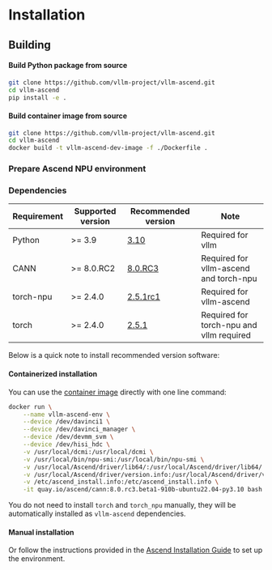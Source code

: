 # Installation


## Building

#### Build Python package from source

```bash
git clone https://github.com/vllm-project/vllm-ascend.git
cd vllm-ascend
pip install -e .
```

#### Build container image from source
```bash
git clone https://github.com/vllm-project/vllm-ascend.git
cd vllm-ascend
docker build -t vllm-ascend-dev-image -f ./Dockerfile .
```

### Prepare Ascend NPU environment

### Dependencies
| Requirement  | Supported version | Recommended version | Note |
| ------------ | ------- | ----------- | ----------- | 
| Python | >= 3.9 | [3.10](https://www.python.org/downloads/) | Required for vllm |
| CANN         | >= 8.0.RC2 | [8.0.RC3](https://www.hiascend.com/developer/download/community/result?module=cann&cann=8.0.0.beta1) | Required for vllm-ascend and torch-npu |
| torch-npu    | >= 2.4.0   | [2.5.1rc1](https://gitee.com/ascend/pytorch/releases/tag/v6.0.0.alpha001-pytorch2.5.1)    | Required for vllm-ascend |
| torch        | >= 2.4.0   | [2.5.1](https://github.com/pytorch/pytorch/releases/tag/v2.5.1)      | Required for torch-npu and vllm required |


Below is a quick note to install recommended version software:

#### Containerized installation

You can use the [container image](https://hub.docker.com/r/ascendai/cann) directly with one line command:

```bash
docker run \
    --name vllm-ascend-env \
    --device /dev/davinci1 \
    --device /dev/davinci_manager \
    --device /dev/devmm_svm \
    --device /dev/hisi_hdc \
    -v /usr/local/dcmi:/usr/local/dcmi \
    -v /usr/local/bin/npu-smi:/usr/local/bin/npu-smi \
    -v /usr/local/Ascend/driver/lib64/:/usr/local/Ascend/driver/lib64/ \
    -v /usr/local/Ascend/driver/version.info:/usr/local/Ascend/driver/version.info \
    -v /etc/ascend_install.info:/etc/ascend_install.info \
    -it quay.io/ascend/cann:8.0.rc3.beta1-910b-ubuntu22.04-py3.10 bash
```

You do not need to install `torch` and `torch_npu` manually, they will be automatically installed as `vllm-ascend` dependencies.

#### Manual installation

Or follow the instructions provided in the [Ascend Installation Guide](https://ascend.github.io/docs/sources/ascend/quick_install.html) to set up the environment.

